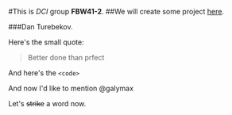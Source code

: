 #This is *DCI* group **FBW41-2**.
##We will create some project [here](http://google.com).

###Dan Turebekov.

Here's the small quote:

> Better done than prfect

And here's the `<code>`

And now I'd like to mention @galymax

Let's ~~strike~~ a word now.

